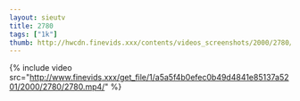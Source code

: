 ```yaml
--- 
layout: sieutv
title: 2780
tags: ["1k"]
thumb: http://hwcdn.finevids.xxx/contents/videos_screenshots/2000/2780/preview.mp4.jpg
---
```

{% include video src="http://www.finevids.xxx/get_file/1/a5a5f4b0efec0b49d4841e85137a5201/2000/2780/2780.mp4/" %} 

